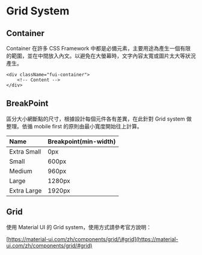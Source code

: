 # Grid System

## Container

Container 在許多 CSS Framework 中都是必備元素，主要用途為產生一個有限的範圍，並在中間放入內文。以避免在大螢幕時，文字內容太寬或圖片太大等狀況產生。

```markup
<div className="fui-container">
    <!-- Content -->
</div>
```

## BreakPoint

區分大小網斷點的尺寸，根據設計每個元件各有差異，在此針對 Grid system 做整理。依循 mobile first 的原則由最小寬度開始往上計算。

| Name | Breakpoint\(min-width\) |
| :--- | :--- |
| Extra Small | 0px |
| Small | 600px |
| Medium | 960px |
| Large | 1280px |
| Extra Large | 1920px |

## Grid

使用 Material UI 的 Grid system，使用方式請參考官方說明：

[https://material-ui.com/zh/components/grid/\#grid](https://material-ui.com/zh/components/grid/#grid)

